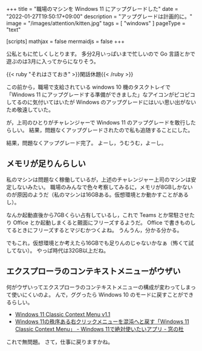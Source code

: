 +++
title = "職場のマシンを Windows 11 にアップグレードした"
date =  "2022-01-27T19:50:17+09:00"
description = "アップグレードは計画的に。"
image = "/images/attention/kitten.jpg"
tags = [ "windows" ]
pageType = "text"

[scripts]
  mathjax = false
  mermaidjs = false
+++

公私ともに忙しくしとります。
多分2月いっぱいまで忙しいので Go 言語とかで遊ぶのは3月に入ってからになりそう。

{{< ruby "それはさておき" >}}閑話休題{{< /ruby >}}

この前から，職場で支給されている windows 10 機のタスクトレイで「Windows 11 にアップグレードする準備ができました」なアイコンがピコピコしてるのに気付いてはいたが Windows のアップグレードにはいい思い出がないため敬遠していた。

が，上司のひとりがチャレンジャーで Windows 11 のアップグレードを敢行したらしい。
結果，問題なくアップグレードされたので私も追随することにした。

結果，問題なくアップグレード完了。
よーし，うむうむ，よーし。

## メモリが足りんらしい

私のマシンは問題なく稼働しているが，上述のチャレンジャー上司のマシンは安定しないみたい。
職場のみんなで色々考察してみるに，メモリが8GBしかないのが原因のようだ（私のマシンは16GBある。仮想環境とか動かすことがあるし）。

なんか起動直後から7GBくらい占有しているし，これで Teams とか常駐させたり Office とか起動しまくると覿面にフリーズするようだ。
Office で書きものしてるときにフリーズするとマジむかつくよね。
うんうん，分かる分かる。

でもこれ，仮想環境とか考えたら16GBでも足りんのじゃないかなぁ（怖くて試してない）。
やっぱ時代は32GB以上だね。

## エクスプローラのコンテキストメニューがウザい

何がウザいってエクスプローラのコンテキストメニューの構成が変わってしまって使いにくいのよ。
んで，ググったら Windows 10 のモードに戻すことができるらしい。

- [Windows 11 Classic Context Menu v1.1](https://www.sordum.org/14479/windows-11-classic-context-menu-v1-1/)
- [Windows 11の秩序ある右クリックメニューを混沌へと戻す「Windows 11 Classic Context Menu」 - Windows 11で絶対使いたいアプリ - 窓の杜](https://forest.watch.impress.co.jp/docs/serial/win11must/1363937.html)

これで無問題。
さて，仕事に戻りますかね。
